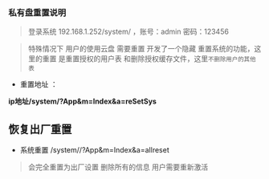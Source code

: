 ### 私有盘重置说明

>  登录系统  192.168.1.252/system/ ，账号：admin   密码：123456


>  特殊情况下 用户的使用云盘 需要重置 开发了一个隐藏 重置系统的功能，这里的重置 是重置授权的用户表 和删除授权缓存文件，这里`不删除用户的其他表`

-  重置地址 ：

 **ip地址/system/?App&m=Index&a=reSetSys**

## 恢复出厂重置
- 系统重置 /system//?App&m=Index&a=allreset

> 会完全重置为出厂设置 删除所有的信息 用户需要重新激活